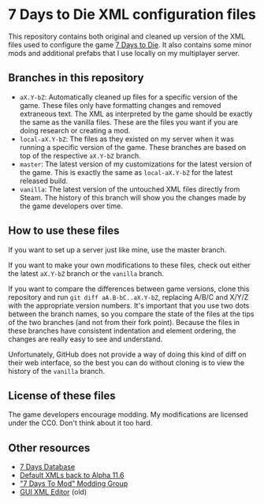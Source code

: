 # 7 Days to Die XML configuration files

This repository contains both original and cleaned up version of the XML files
used to configure the game [7 Days to Die][official site]. It also contains some
minor mods and additional prefabs that I use locally on my multiplayer server.

[official site]: http://7daystodie.com/?home

## Branches in this repository

- `aX.Y-bZ`: Automatically cleaned up files for a specific version of the game.
  These files only have formatting changes and removed extraneous text. The XML
  as interpreted by the game should be exactly the same as the vanilla files.
  These are the files you want if you are doing research or creating a mod.
- `local-aX.Y-bZ`: The files as they existed on my server when it was running a
  specific version of the game. These branches are based on top of the
  respective `aX.Y-bZ` branch.
- `master`: The latest version of my customizations for the latest version of
  the game. This is exactly the same as `local-aX.Y-bZ` for the latest released
  build.
- `vanilla`: The latest version of the untouched XML files directly from Steam.
  The history of this branch will show you the changes made by the game
  developers over time.

## How to use these files

If you want to set up a server just like mine, use the master branch.

If you want to make your own modifications to these files, check out either the
latest `aX.Y-bZ` branch or the `vanilla` branch.

If you want to compare the differences between game versions, clone this
repository and run `git diff aA.B-bC..aX.Y-bZ`, replacing A/B/C and X/Y/Z with
the appropriate version numbers. It's important that you use two dots between
the branch names, so you compare the state of the files at the tips of the two
branches (and not from their fork point). Because the files in these branches
have consistent indentation and element ordering, the changes are really easy to
see and understand.

Unfortunately, GitHub does not provide a way of doing this kind of diff on their
web interface, so the best you can do without cloning is to view the history of
the `vanilla` branch.

## License of these files

The game developers encourage modding. My modifications are licensed under the
CC0. Don't think about it too hard.

## Other resources

- [7 Days Database](https://www.7daysdb.com/)
- [Default XMLs back to Alpha 11.6](http://7d2d.rocks/xml-defaults.php)
- ["7 Days To Mod" Modding Group](https://github.com/7daystomod)
- [GUI XML Editor](https://github.com/smaeul/7DaysToolbox) (old)
